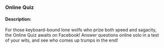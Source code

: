 ### Online Quiz

#### <!-- <i class="fas fa-edit"></i> --> Description:
  For those keyboard-bound lone wolfs who prize both speed and sagacity, the Online Quiz awaits on Facebook! Answer questions online solo in a test of your wits, and see who comes up trumps in the end! 



